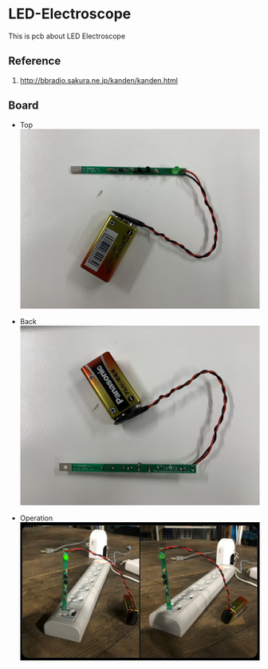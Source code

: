 # LED-Electroscope
This is pcb about LED Electroscope

## Reference
1. http://bbradio.sakura.ne.jp/kanden/kanden.html

## Board
- Top
![ledelectrosope_v1_top](/doc/ledelectrosope_v1_top.jpg)

- Back
![ledelectrosope_v1_back](/doc/ledelectrosope_v1_back.jpg)

- Operation
![ledelectrosope_v1_operation](/doc/ledelectrosope_v1_operation.png)
